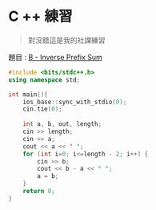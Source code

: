# C ++ 練習

> 對沒錯這是我的社課練習

題目 : [B - Inverse Prefix Sum]("https://atcoder.jp/contests/abc280/tasks/abc280_b")
```cpp
#include <bits/stdc++.h>
using namespace std;

int main(){
    ios_base::sync_with_stdio(0);
    cin.tie(0);
    
    int a, b, out, length;
    cin >> length;
    cin >> a;
    cout << a << " ";
    for (int i=0; i<=length - 2; i++) {
        cin >> b;
        cout << b - a << " ";
        a = b;
    }
    return 0;
}
```
